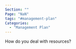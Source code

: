 ```yaml
---
Section: ""
Page: "NaN"
tags: "#management-plan"
Categories:
  - "Management Plan"
---
```

How do you deal with resources?
